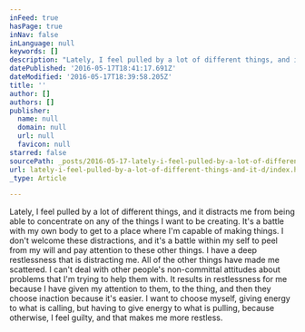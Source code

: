 ```yaml
---
inFeed: true
hasPage: true
inNav: false
inLanguage: null
keywords: []
description: "Lately, I feel pulled by a lot of different things, and it distracts me from being able to concentrate on any of the things I want to be creating. It's a battle with my own body to get to a place where I'm capable of making things. I don't welcome these distractions, and it's a battle within my self to peel from my will and pay attention to these other things. I have a deep restlessness that is distracting me. All of the other things have made me scattered. I can't deal with other people's non-committal attitudes about problems that I'm trying to help them with. It results in restlessness for me because I have given my attention to them, to the thing, and then they choose inaction because it's easier. I want to choose myself, giving energy to what is calling, but having to give energy to what is pulling, because otherwise, I feel guilty, and that makes me more restless. "
datePublished: '2016-05-17T18:41:17.691Z'
dateModified: '2016-05-17T18:39:58.205Z'
title: ''
author: []
authors: []
publisher:
  name: null
  domain: null
  url: null
  favicon: null
starred: false
sourcePath: _posts/2016-05-17-lately-i-feel-pulled-by-a-lot-of-different-things-and-it-d.md
url: lately-i-feel-pulled-by-a-lot-of-different-things-and-it-d/index.html
_type: Article

---
```

Lately, I feel pulled by a lot of different things, and it distracts me from being able to concentrate on any of the things I want to be creating. It's a battle with my own body to get to a place where I'm capable of making things. I don't welcome these distractions, and it's a battle within my self to peel from my will and pay attention to these other things. I have a deep restlessness that is distracting me. All of the other things have made me scattered. I can't deal with other people's non-committal attitudes about problems that I'm trying to help them with. It results in restlessness for me because I have given my attention to them, to the thing, and then they choose inaction because it's easier. I want to choose myself, giving energy to what is calling, but having to give energy to what is pulling, because otherwise, I feel guilty, and that makes me more restless.